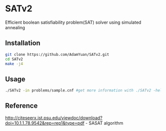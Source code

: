 # SATv2
Efficient boolean satisfiability problem(SAT) solver using simulated annealing
## Installation
```bash
git clone https://github.com/AdamYuan/SATv2.git
cd SATv2
make -j4
```
## Usage
```bash
./SATv2 -in problems/sample.cnf #get more information with ./SATv2 -help
```
## Reference
<http://citeseerx.ist.psu.edu/viewdoc/download?doi=10.1.1.78.9542&rep=rep1&type=pdf> - SASAT algorithm
